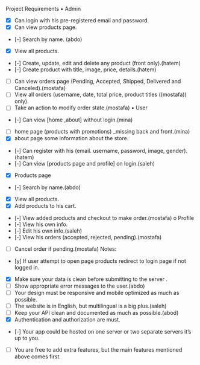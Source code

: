 Project Requirements
• Admin
- [X] Can login with his pre-registered email and password.
- [x] Can view products page.
- [-] Search by name. (abdo)
- [X] View all products.
- [-] Create, update, edit and delete any product (front only).(hatem)
- [-] Create product with title, image, price, details.(hatem)
- [ ] Can view orders page (Pending, Accepted, Shipped, Delivered and Canceled).(mostafa)
- [ ] View all orders (username, date, total price, product titles ((mostafa))
only).
- [ ] Take an action to modify order state.(mostafa)
• User
- [-] Can view [home ,about] without login.(mina)
- [ ] home page (products with promotions) _missing back and front.(mina)
- [x] about page some information about the store.
- [-] Can register with his (email. username, password, image,
gender). (hatem)
- [-] Can view [products page and profile] on login.(saleh)
- [x] Products page
- [-] Search by name.(abdo)
- [x] View all products.
- [x] Add products to his cart.
- [-] View added products and checkout to make order.(mostafa)
o Profile
- [-] View his own info.
- [-] Edit his own info.(saleh)
- [-] View his orders (accepted, rejected, pending).(mostafa)
- [ ] Cancel order if pending.(mostafa)
Notes:
- [y] If user attempt to open page products redirect to login page if 
not logged in.
- [x] Make sure your data is clean before submitting to the server .
- [ ] Show appropriate error messages to the user.(abdo)
- [ ] Your design must be responsive and mobile optimized as much 
as possible.
- [ ] The website is in English, but multilingual is a big plus.(saleh)
- [ ] Keep your API clean and documented as much as possible.(abod)
- [x] Authentication and authorization are must.
- [-] Your app could be hosted on one server or two separate
servers it’s up to you.
- [ ] You are free to add extra features, but the main features 
mentioned above comes first.
